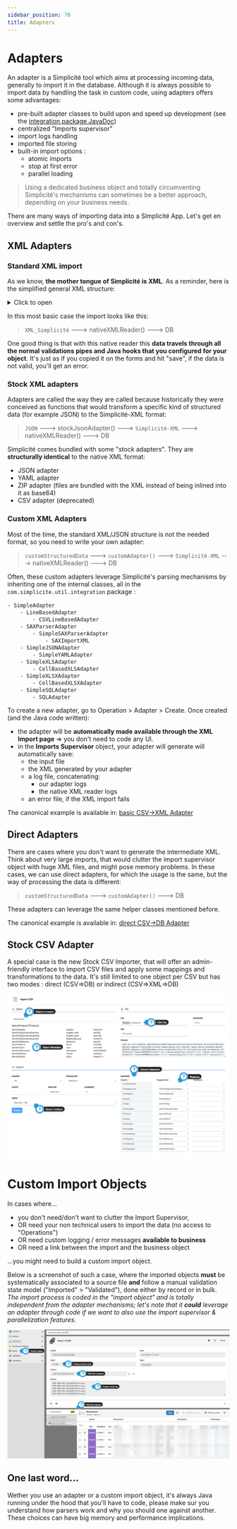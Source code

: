 ```yaml
---
sidebar_position: 70
title: Adapters
---
```


Adapters
====================

An adapter is a Simplicité tool which aims at processing incoming data, generally to import it in the database. Although it is always possible to import data by handling the task in custom code, using adapters offers some advantages:
- pre-built adapter classes to build upon and speed up development (see the [integration package JavaDoc](https://platform.simplicite.io/current/javadoc/com/simplicite/util/integration/package-summary.html))
- centralized "Imports supervisor"
- import logs handling
- imported file storing
- built-in import options :
    - atomic imports
    - stop at first error
    - parallel loading

> Using a dedicated business object and totally circumventing Simplicité's mechanisms can sometimes be a better approach, depending on your business needs.

There are many ways of importing data into a Simplicité App. Let's get en overview and settle the pro's and con's.

## XML Adapters

### Standard XML import
As we know, **the mother tongue of Simplicité is XML**. As a reminder, here is the simplified general XML structure:

<details>
<summary>Click to open</summary>

```xml
<simplicite>
    <object>
        <name>MyObjectName</name>
        <action>update</action>
        <data>
            <myObjectField>data_A1</myObjectField>
            <myObjectField2>data_A2</myObjectField2>
        </data>
        <data>
            <myObjectField>data_B1</myObjectField>
            <myObjectField2>data_B2</myObjectField2>
        </data>
    </object>
</simplicite>
```

</details>

In this most basic case the import looks like this:

> `XML_Simplicité`  --->  nativeXMLReader()  ---> DB

One good thing is that with this native reader this **data travels through all the normal validations pipes and Java hooks that you configured for your object**. It's just as if you copied it on the forms and hit "save", if the data is not valid, you'll get an error.

### Stock XML adapters

Adapters are called the way they are called because historically they were conceived as functions that would transform a specific kind of structured data (for example JSON) to the Simplicité-XML format:

> `JSON` ---> stockJsonAdapter() ---> `Simplicité-XML` ---> nativeXMLReader() ---> DB

Simplicité comes bundled with some "stock adapters". They are **structurally identical** to the native XML format:
- JSON adapter
- YAML adapter
- ZIP adapter (files are bundled with the XML instead of being inlined into it as base64)
- CSV adapter (deprecated)

### Custom XML Adapters

Most of the time, the standard XML/JSON structure is not the needed format, so you need to write your own adapter:

> `customStructuredData` ---> `customAdapter()` ---> `Simplicité-XML` ---> nativeXMLReader() ---> DB

Often, these custom adapters leverage Simplicité's parsing mechanisms by inheriting one of the internal classes, all in the `com.simplicite.util.integration` package :

```
- SimpleAdapter
    - LineBasedAdapter
        - CSVLineBasedAdapter
    - SAXParserAdapter
        - SimpleSAXParserAdapter
            - SAXImportXML
    - SimpleJSONAdapter
        - SimpleYAMLAdapter
    - SimpleXLSAdapter
        - CellBasedXLSAdapter
    - SimpleXLSXAdapter
        - CellBasedXLSXAdapter
    - SimpleSQLAdapter
        - SQLAdapter
```

To create a new adapter, go to Operation > Adapter > Create. Once created (and the Java code written):

* the adapter will be **automatically made available through the XML Import page** => you don't need to code any UI.
* in the **Imports Supervisor** object, your adapter will generate will automatically save:
  * the input file 
  * the XML generated by your adapter
  * a log file, concatenating:
     * our adapter logs
     * the native XML reader logs
  * an error file, if the XML import fails

The canonical example is available in: [basic CSV->XML Adapter](/docs/integration/adapters/csv-to-xml)

## Direct Adapters

There are cases where you don't want to generate the intermediate XML. Think about very large imports, that would clutter the import supervisor object with huge XML files, and might pose memory problems. In these cases, we can use direct adapters, for which the usage is the same, but the way of processing the data is different:

> `customStructuredData` ---> `customAdapter()` ---> DB

These adapters can leverage the same helper classes mentioned before.

The canonical example is available in: [direct CSV->DB Adapter](/docs/integration/adapters/csv)

## Stock CSV Adapter

A special case is the new Stock CSV Importer, that will offer an admin-friendly interface to import CSV files and apply some mappings and transformations to the data. It's still limited to one object per CSV but has two modes : direct (CSV=>DB) or indirect (CSV=>XML=>DB)

![CSV import](img/adapters/csv_import.png)

Custom Import Objects
====================

In cases where...
- you don't need/don't want to clutter the Import Supervisor, 
- OR need your non technical users to import the data (no access to "Operations")
- OR need custom logging / error messages **available to business**
- OR need a link between the import and the business object

...you might need to build a custom import object.

Below is a screenshot of such a case, where the imported objects **must** be systematically associated to a source file **and** follow a manual validation state model ("Imported" > "Validated"), done either by record or in bulk. *The import process is coded in the "import object" and is totally independent from the adapter mechanisms; let's note that it **could** leverage an adapter through code if we want to also use the import supervisor & parallelization features.*

![import_object](img/adapters/import_object.png)

## One last word...

Wether you use an adapter or a custom import object, it's always Java running under the hood that you'll have to code, please make sur you understand how parsers work and why you should one against another. These choices can have big memory and performance implications.